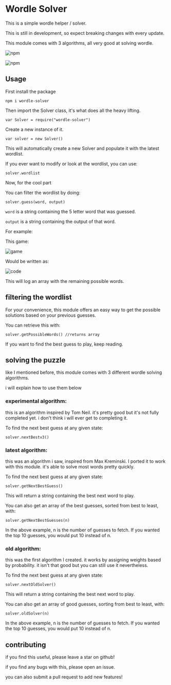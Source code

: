 # Wordle Solver


This is a simple wordle helper / solver.

This is still in development, so expect breaking changes with every update.

This module comes with 3 algorithms, all very good at solving wordle.

![npm](https://img.shields.io/npm/dt/wordle-solver.png)

![npm](https://img.shields.io/npm/dm/wordle-solver.png)

## Usage

First install the package

```
npm i wordle-solver
```

Then import the Solver class, it's what does all the heavy lifting.

```
var Solver = require("wordle-solver")
```

Create a new instance of it.

```
var solver = new Solver()
```

This will automatically create a new Solver and populate it with the latest wordlist. 

If you ever want to modify or look at the wordlist, you can use:

```
solver.wordlist
```
Now, for the cool part

You can filter the wordlist by doing:

```
solver.guess(word, output)
```
`word` is a string containing the 5 letter word that was guessed.

`output` is a string containing the output of that word.

For example:

This game:

![game](https://i.imgur.com/5Kw5Lr7.png)

Would be written as:

![code](https://i.imgur.com/w2qCAJe.png)

This will log an array with the remaining possible words.

## filtering the wordlist

For your convenience, this module offers an easy way to get the possible solutions based on your previous guesses. 

You can retrieve this with:

```
solver.getPossibleWords() //returns array
```
If you want to find the best guess to play, keep reading.

## solving the puzzle

like I mentioned before, this module comes with 3 different wordle solving algorithms. 

i will explain how to use them below

### experimental algorithm:

this is an algorithm inspired by Tom Neil. it's pretty good but it's not fully completed yet. i don't think i will ever get to completing it.

To find the next best guess at any given state:

```
solver.nextBestv3()
```

### latest algorithm:

this was an algorithm i saw, inspired from Max Kreminski. I ported it to work with this module. it's able to solve most words pretty quickly.

To find the next best guess at any given state:

```
solver.getNextBestGuess()
```
This will return a string containing the best next word to play. 

You can also get an array of the best guesses, sorted from best to least, with:

```
solver.getNextBestGuesses(n)
```
In the above example, n is the number of guesses to fetch. If you wanted the top 10 guesses, you would put 10 instead of n.


### old algorithm:

this was the first algorithm I created. it works by assigning weights based by probability. it isn't that good but you can still use it nevertheless.

To find the next best guess at any given state:

```
solver.nextOldSolver()
```
This will return a string containing the best next word to play. 

You can also get an array of good guesses, sorting from best to least, with:

```
solver.oldSolver(n)
```
In the above example, n is the number of guesses to fetch. If you wanted the top 10 guesses, you would put 10 instead of n.

## contributing

if you find this useful, please leave a star on github!

if you find any bugs with this, please open an issue.

you can also submit a pull request to add new features!